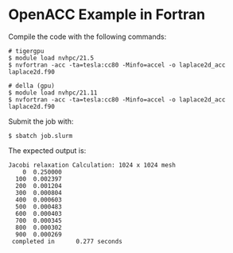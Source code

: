 # OpenACC Example in Fortran

Compile the code with the following commands:

```
# tigergpu
$ module load nvhpc/21.5
$ nvfortran -acc -ta=tesla:cc80 -Minfo=accel -o laplace2d_acc laplace2d.f90
```

```
# della (gpu)
$ module load nvhpc/21.11
$ nvfortran -acc -ta=tesla:cc80 -Minfo=accel -o laplace2d_acc laplace2d.f90
```

Submit the job with:

```
$ sbatch job.slurm
```

The expected output is:

```
Jacobi relaxation Calculation: 1024 x 1024 mesh
    0  0.250000
  100  0.002397
  200  0.001204
  300  0.000804
  400  0.000603
  500  0.000483
  600  0.000403
  700  0.000345
  800  0.000302
  900  0.000269
 completed in      0.277 seconds
```
